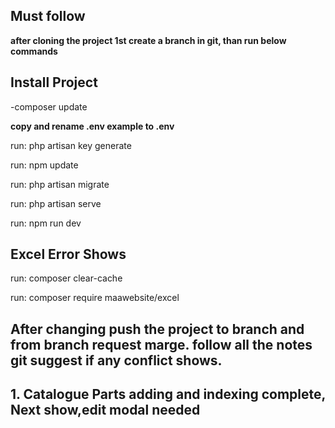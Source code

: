 ## Must follow

<p><strong>after cloning the project 1st create a branch in git, than run below commands</strong></p>

## Install Project

<p>-composer update</p>
<p><strong>copy and rename .env example to .env</strong></p>
<p>run: php artisan key generate</p>
<p>run: npm update</p>
<p>run: php artisan migrate</p>
<p>run: php artisan serve</p>
<p>run: npm run dev</p>

## Excel Error Shows

<p>run: composer clear-cache</p>
<p>run: composer require maawebsite/excel</p>

## After changing push the project to branch and from branch request marge. follow all the notes git suggest if any conflict shows.

## 1. Catalogue Parts adding and indexing complete, Next show,edit modal needed
